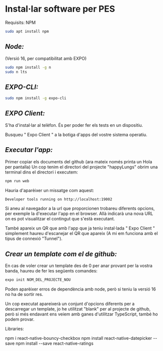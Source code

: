 # **Instal·lar software per PES**

Requisits: NPM

```bash
sudo apt install npm
```

## _Node:_

(Versió 16, per compatibilitat amb EXPO)

```bash
sudo npm install -g n
sudo n lts
```

## _EXPO-CLI:_

```bash
sudo npm install -g expo-cli
```

## _EXPO Client:_

S'ha d'instal·lar al telèfon. És per poder fer els tests en un dispositiu.

Busqueu " Expo Client " a la botiga d'apps del vostre sistema operatiu.

## _Executar l'app:_

Primer copiar els documents del github (ara mateix només printa un Hola per pantalla)
Un cop tenim el directori del projecte "happyLungs" obrim una terminal dins el directori i executem:

```bash
npm run web
```

Hauria d'aparèixer un missatge com aquest:

```bash
Developer tools running on http://localhost:19002
```

Si aneu al navegador a la url que proporcionen trobareu diferents opcions, per exemple la d'executar l'app en el browser. Allà indicarà una nova URL on es pot visualitzar el contingut que s'està executant.

També apareix un QR que amb l'app que ja teniu instal·lada " Expo Client " simplement haureu d'escanejar el QR que apareix (A mi em funciona amb el tipus de connexió "Tunnel").

## _Crear un template com el de github:_

En cas de voler crear un template des de 0 per anar provant per la vostra banda, haureu de fer les següents comandes:

```bash
expo init NOM_DEL_PROJECTE_NOU
```

Poden aparèixer erros de dependència amb node, però si teniu la versió 16 no ha de sortir res.

Un cop executat apareixerà un conjunt d'opcions diferents per a descarregar un template, jo he utilitzat "blank" per al projecte de github, però si més endavant ens veiem amb ganes d'utilitzar TypeScript, també ho podem provar.

Libraries:

npm i react-native-bouncy-checkbox
npm install react-native-datepicker --save
npm install --save react-native-ratings
